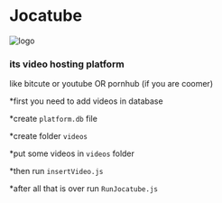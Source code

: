 # Jocatube
 
![logo](https://github.com/lignjoslav123/Jocatube/blob/master/frontend/logo.svg)


### its video hosting platform

 like bitcute or youtube OR pornhub (if you are coomer)



*first you need to add videos in database 

*create `platform.db` file

*create folder `videos`

*put some videos in `videos` folder

*then run `insertVideo.js`

*after all that is over run `RunJocatube.js`
 
